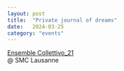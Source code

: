 ```yaml
---
layout: post
title:  "Private journal of dreams"
date:   2024-03-25
category: "events"
---
```

[Ensemble Collettivo_21](https://www.smclausanne.ch/archives/programme-361.html)  <br>
@ SMC Lausanne